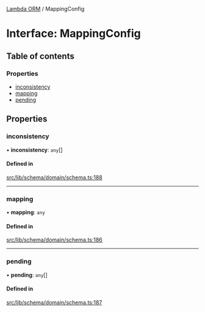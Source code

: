[Lambda ORM](../README.md) / MappingConfig

# Interface: MappingConfig

## Table of contents

### Properties

- [inconsistency](MappingConfig.md#inconsistency)
- [mapping](MappingConfig.md#mapping)
- [pending](MappingConfig.md#pending)

## Properties

### inconsistency

• **inconsistency**: `any`[]

#### Defined in

[src/lib/schema/domain/schema.ts:188](https://github.com/lambda-orm/lambdaorm-base/blob/9d93c9d/src/lib/schema/domain/schema.ts#L188)

___

### mapping

• **mapping**: `any`

#### Defined in

[src/lib/schema/domain/schema.ts:186](https://github.com/lambda-orm/lambdaorm-base/blob/9d93c9d/src/lib/schema/domain/schema.ts#L186)

___

### pending

• **pending**: `any`[]

#### Defined in

[src/lib/schema/domain/schema.ts:187](https://github.com/lambda-orm/lambdaorm-base/blob/9d93c9d/src/lib/schema/domain/schema.ts#L187)
